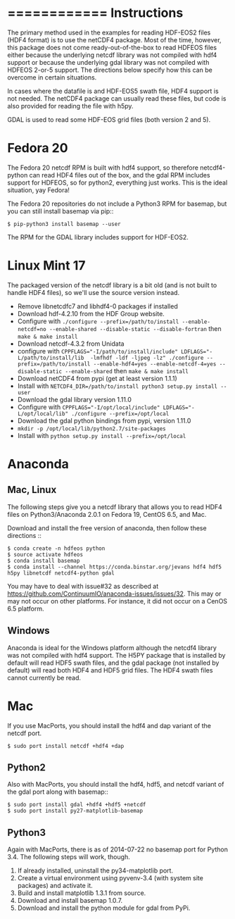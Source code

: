 ============
Instructions
============
The primary method used in the examples for reading HDF-EOS2 files (HDF4 format)
is to use the netCDF4 package.  Most of the time, however, this
package does not come ready-out-of-the-box to read HDFEOS files either because
the underlying netcdf library was not compiled with hdf4 support or because
the underlying gdal library was not compiled with HDFEOS 2-or-5 support.  The
directions below specify how this can be overcome in certain situations.

In cases where the datafile is and HDF-EOS5 swath file, HDF4 support is
not needed.  The netCDF4 package can usually read these files, but code
is also provided for reading the file with h5py.

GDAL is used to read some HDF-EOS grid files (both version 2 and 5).

Fedora 20
=========
The Fedora 20 netcdf RPM is built with hdf4 support, so therefore
netcdf4-python can read HDF4 files out of the box, and the gdal RPM
includes support for HDFEOS, so for python2, everything just works.
This is the ideal situation, yay Fedora!

The Fedora 20 repositories do not include a Python3 RPM for basemap, but you can
still install basemap via pip::

    $ pip-python3 install basemap --user

The RPM for the GDAL library includes support for HDF-EOS2.

Linux Mint 17
=============
The packaged version of the netcdf library is a bit old (and is not built to 
handle HDF4 files), so we'll use the source version instead. 

* Remove libnetcdfc7 and libhdf4-0 packages if installed
* Download hdf-4.2.10 from the HDF Group website.
* Configure with ```./configure --prefix=/path/to/install --enable-netcdf=no --enable-shared --disable-static --disable-fortran``` then ```make & make install```
* Download netcdf-4.3.2 from Unidata
* configure with ```CPPFLAGS="-I/path/to/install/include" LDFLAGS="-L/path/to/install/lib  -lmfhdf -ldf -ljpeg -lz" ./configure --prefix=/path/to/install --enable-hdf4=yes --enable-netcdf-4=yes --disable-static --enable-shared``` then ```make & make install```
* Download netCDF4 from pypi (get at least version 1.1.1)
* Install with ```NETCDF4_DIR=/path/to/install python3 setup.py install --user```
* Download the gdal library version 1.11.0
* Configure with ```CPPFLAGS="-I/opt/local/include" LDFLAGS="-L/opt/local/lib" ./configure --prefix=/opt/local```
* Download the gdal python bindings from pypi, version 1.11.0
* ```mkdir -p /opt/local/lib/python2.7/site-packages```
* Install with ```python setup.py install --prefix=/opt/local```




Anaconda
========

Mac, Linux
----------
The following steps give you a netcdf library that allows you to read HDF4
files on Python3/Anaconda 2.0.1 on Fedora 19, CentOS 6.5, and Mac.

Download and install the free version of anaconda, then follow these
directions ::

    $ conda create -n hdfeos python
    $ source activate hdfeos
    $ conda install basemap 
    $ conda install --channel https://conda.binstar.org/jevans hdf4 hdf5 h5py libnetcdf netcdf4-python gdal

You may have to deal with issue#32 as described at
https://github.com/ContinuumIO/anaconda-issues/issues/32.  This may or
may not occur on other platforms.  For instance, it did not occur on a
CenOS 6.5 platform.

Windows
-------
Anaconda is ideal for the Windows platform although the netcdf4 library
was not compiled with hdf4 support.  The H5PY package that is installed by
default will read HDF5 swath files, and the gdal package (not installed
by default) will read both HDF4 and HDF5 grid files.  The HDF4 swath
files cannot currently be read.

Mac
===

If you use MacPorts, you should install the hdf4 and dap variant of the netcdf
port.

    $ sudo port install netcdf +hdf4 +dap

Python2
-------
Also with MacPorts, you should install the hdf4, hdf5, and netcdf
variant of the gdal port along with basemap::

    $ sudo port install gdal +hdf4 +hdf5 +netcdf
    $ sudo port install py27-matplotlib-basemap

Python3
-------
Again with MacPorts, there is as of 2014-07-22 no basemap port for Python 3.4.
The following steps will work, though.

1.  If already installed, uninstall the py34-matplotlib port.
2.  Create a virtual environment using pyvenv-3.4 (with system site 
    packages) and activate it.
3.  Build and install matplotlib 1.3.1 from source.
4.  Download and install basemap 1.0.7.
5.  Download and install the python module for gdal from PyPi.
